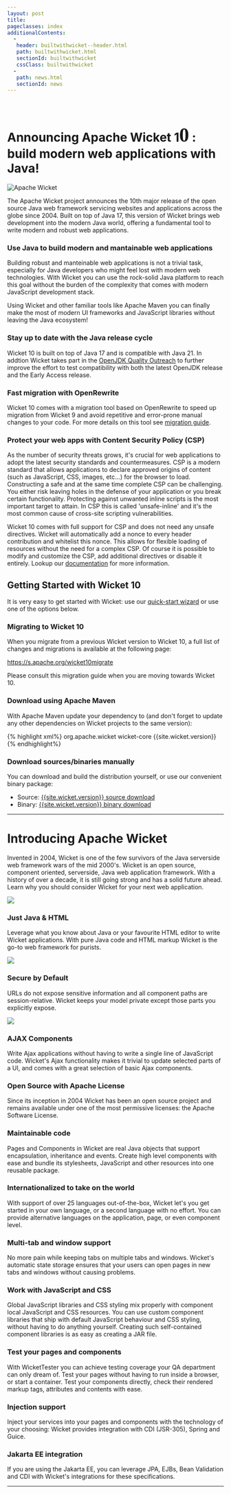 ```yaml
---
layout: post
title: 
pageclasses: index
additionalContents:
  -
   header: builtwithwicket--header.html
   path: builtwithwicket.html
   sectionId: builtwithwicket
   cssClass: builtwithwicket
  -
   path: news.html
   sectionId: news
---
```

<div class="l-full l-first preamble">
    <a class="acevent"></a>
    <br/>
    <h1 id="introduction" class="announce">Announcing Apache Wicket <span class="color-brand">1</span><span class="color-brand" style="font-family: Wicket font;font-size: 46px;">0</span> : build modern web applications with Java!</h1>
    <div>
      <img src="{{ site.baseurl }}/img/logo.svg" alt="Apache Wicket" class="responsive-logo">
    </div>
    <p>
      The Apache Wicket project announces the 10th major release of the open source Java web framework servicing websites and applications across the globe since 2004.
      Built on top of Java 17, this version of Wicket brings web development into the modern Java world, offering a fundamental tool to write modern and robust web applications.
    </p>
</div>
<div class="l-first">
  <div class="l-full">
    <h3>Use Java to build modern and mantainable web applications</h3>
    <p>
     Building robust and manteinable web applications is not a trivial task, especially for Java developers who might feel lost with modern web technologies. With Wicket you can use the rock-solid Java platform to reach this goal without the burden of the complexity that comes with modern JavaScript development stack. 
    </p>
    <p>
     Using Wicket and other familiar tools like Apache Maven you can finally make the most of modern UI frameworks and JavaScript libraries without leaving the Java ecosystem!
    </p>
  </div>
</div>

<div class="l-first l-flex">
  <div class="l-half">
    <h3>Stay up to date with the Java release cycle</h3>
    <p>
      Wicket 10 is built on top of Java 17 and is compatible with Java 21. In addtion Wicket takes part in the <a href="https://wiki.openjdk.java.net/display/quality/Quality+Outreach" target="_blank">OpenJDK Quality Outreach</a> to further improve the effort to test compatibility with both the latest OpenJDK release and the Early Access release.
    </p>
  </div>
  <div class="l-half">
    <h3>Fast migration with OpenRewrite</h3>
    <p>
     Wicket 10 comes with a migration tool based on OpenRewrite to speed up migration from Wicket 9 and avoid repetitive and error-prone manual changes to your code. For more details on this tool see <a href="https://cwiki.apache.org/confluence/display/WICKET/Migration+to+Wicket+10.0#MigrationtoWicket10.0-AddmigrationrecipestoWicket10WICKET-7029">migration guide</a>.
    </p>
  </div>
</div>

<div class="l-first l-flex">
  <div class="l-full">
    <h3>Protect your web apps with Content Security Policy (CSP)</h3>
    <p>
     As the number of security threats grows, it's crucial for web applications to adopt the latest security standards and countermeasures. CSP is a modern standard that allows applications to declare approved origins of content (such as JavaScript, CSS, images, etc...) for the browser to load. Constructing a safe and at the same time complete CSP can be challenging. 
     You either risk leaving holes in the defense of your application or you break certain functionality. Protecting against unwanted inline scripts is the most important target to attain. In CSP this is called 'unsafe-inline' and it's the most common cause of cross-site scripting vulnerabilities.
    </p>
    <p>
     Wicket 10 comes with full support for CSP and does not need any unsafe directives. Wicket will automatically add a nonce to every header contribution and whitelist this nonce. This allows for flexible loading of resources without the need for a complex CSP. Of course it is possible to modify and customize the CSP, add additional directives or disable it entirely. Lookup our <a href="http://wicket.apache.org/learn/#guide" target="_blank">documentation</a> for more information.
    </p>
  </div>
</div>


<div class="l-first l-flex">
  <div class="l-half">
    <h2>Getting Started with Wicket 10</h2>
    <p>
      It is very easy to get started with Wicket: use our <a href="/start/quickstart.html">quick-start wizard</a> or 
      use one of the options below.
    </p>
  </div>
  <div class="l-half">
    <h3>Migrating to Wicket 10</h3>
    <p>
      When you migrate from a previous Wicket version to Wicket 10, a full list of changes and migrations is available at the following page:
    </p>
    <p>
      <a href="https://s.apache.org/wicket10migrate">https://s.apache.org/wicket10migrate</a>
    </p>
    <p>
      Please consult this migration guide when you are moving towards Wicket 10.
    </p>
  </div>
</div>
<div class="l-first l-flex">
  <div class="l-half">
    <h3>Download using Apache Maven</h3>
    <p>
      With Apache Maven update your dependency to (and don't forget to
      update any other dependencies on Wicket projects to the same version):
    </p>
{% highlight xml%}
<dependency>
    <groupId>org.apache.wicket</groupId>
    <artifactId>wicket-core</artifactId>
    <version>{{site.wicket.version}}</version>
</dependency>
{% endhighlight%}
  </div>
  <div class="l-half">
    <h3>Download sources/binaries manually</h3>
    <p>
      You can download and build the distribution yourself, or use our
      convenient binary package:
    </p>
    <ul>
      <li>Source: <a href="http://www.apache.org/dyn/closer.cgi/wicket/{{site.wicket.version}}">{{site.wicket.version}} source download</a></li>
      <li>Binary: <a href="http://www.apache.org/dyn/closer.cgi/wicket/{{site.wicket.version}}/binaries">{{site.wicket.version}} binary download</a></li>
    </ul>
  </div>
</div>

<hr>

<div class="l-full l-first preamble">
    <h1 id="introduction">Introducing Apache&nbsp;Wicket</h1>
    <p>Invented in 2004, Wicket is one of the few survivors of the Java
    serverside web framework wars of the mid 2000's. Wicket is an open
    source, component oriented, serverside, Java web application framework.
    With a history of over a decade, it is still going strong and has a
    solid future ahead. Learn why you should consider Wicket for your next
    web application.</p>
</div>

<div class="l-first l-flex">
    <div class="l-one-third">
        <img src="{{site.baseurl}}/img/java-wicket-html5.png" class="l-full">
        <h3>Just Java &amp; HTML</h3>
        <p>Leverage what you know about Java or your favourite HTML 
        editor to write Wicket applications. With pure Java code and HTML 
        markup Wicket is the go-to web framework for purists.</p>
    </div>
    <div class="l-one-third">
        <img src="{{site.baseurl}}/img/wicket-safe.png" class="l-full">
        <h3>Secure by Default</h3>
        <p>URLs do not expose sensitive information and all component paths are
        session-relative. Wicket keeps your model private except those parts
        you explicitly expose.</p>
    </div>
    <div class="l-one-third">
        <img src="{{site.baseurl}}/img/wicket-components.png" class="l-full">
        <h3>AJAX Components</h3>
        <p>Write Ajax applications without having to write a single line 
        of JavaScript code. Wicket's Ajax functionality makes it trivial 
        to update selected parts of a UI, and comes with a great selection 
        of basic Ajax components.</p>
    </div>
</div>
<div class="l-first l-flex">
    <div class="l-one-third">
        <h3>Open Source with Apache License</h3>
        <p>Since its inception in 2004 Wicket has been an open source
        project and remains available under one of the most permissive
        licenses: the Apache Software License.</p>
    </div>
    <div class="l-one-third">
        <h3>Maintainable code</h3>
        <p>Pages and Components in Wicket are real Java objects that support
        encapsulation, inheritance and events. Create high level components
        with ease and bundle its stylesheets, JavaScript and other resources
        into one reusable package.</p>
    </div>
    <div class="l-one-third">
        <h3>Internationalized to take on the world</h3>
        <p>With support of over 25 languages out-of-the-box, Wicket let's 
        you get started in your own language, or a second language with no 
        effort. You can provide alternative languages on the application, 
        page, or even component level.</p>
    </div>
</div>
<div class="l-first l-flex">
    <div class="l-one-third">
        <h3>Multi-tab and window support</h3>
        <p>No more pain while keeping tabs on multiple tabs and windows. 
        Wicket's automatic state storage ensures that your users can open 
        pages in new tabs and windows without causing problems.</p>
    </div>
    <div class="l-two-third">
        <h3>Work with JavaScript and CSS</h3>
        <p>Global JavaScript libraries and CSS styling mix properly with 
        component local JavaScript and CSS resources. You can use custom 
        component libraries that ship with default JavaScript behaviour and 
        CSS styling, without having to do anything yourself. Creating such 
        self-contained component libraries is as easy as creating a JAR 
        file.</p>
    </div>
</div>
<div class="l-first l-flex">
    <div class="l-one-third">
        <h3>Test your pages and components</h3>
        <p>With WicketTester you can achieve testing coverage your QA 
        department can only dream of. Test your pages without having to run 
        inside a browser, or start a container. Test your components directly, 
        check their rendered markup tags, attributes and contents with ease.</p>
    </div>
    <div class="l-one-third">
        <h3>Injection support</h3>
        <p>Inject your services into your pages and components with the 
        technology of your choosing: Wicket provides integration with CDI 
        (JSR-305), Spring and Guice.</p>
    </div>
    <div class="l-one-third">
        <h3>Jakarta EE integration</h3>
        <p>If you are using the Jakarta EE, you can leverage JPA, EJBs, 
        Bean Validation and CDI with Wicket's integrations for these specifications.</p>
    </div>
</div>
<div class="l-first">
</div>
<hr/>
